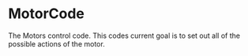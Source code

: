 # MotorCode
The Motors control code.
This codes current goal is to set out all of the possible actions of the motor.
